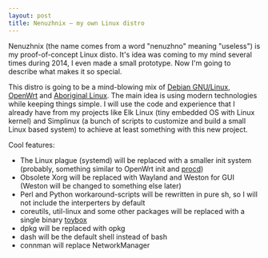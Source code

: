```yaml
---
layout: post
title: Nenuzhnix — my own Linux distro
---
```

Nenuzhnix (the name comes from a word "nenuzhno" meaning "useless") is my proof-of-concept Linux disto. It's idea was coming to my mind several times during 2014, I even made a small prototype. Now I'm going to describe what makes it so special.

This distro is going to be a mind-blowing mix of [Debian GNU/Linux](https://www.debian.org/), [OpenWrt](https://openwrt.org/) and [Aboriginal Linux](http://landley.net/aboriginal/). The main idea is using modern technologies while keeping things simple.
I will use the code and experience that I already have from my projects like Elk Linux (tiny embedded OS with Linux kernel) and Simplinux (a bunch of scripts to customize and build a small Linux based system) to achieve at least something with this new project.

Cool features:
- The Linux plague (systemd) will be replaced with a smaller init system (probably, something similar to OpenWrt init and [procd](http://wiki.openwrt.org/doc/techref/procd))
- Obsolete Xorg will be replaced with Wayland and Weston for GUI (Weston will be changed to something else later)
- Perl and Python workaround-scripts will be rewritten in pure sh, so I will not include the interperters by default
- coreutils, util-linux and some other packages will be replaced with a single binary [toybox](http://landley.net/toybox/)
- dpkg will be replaced with opkg
- dash will be the default shell instead of bash
- connman will replace NetworkManager
